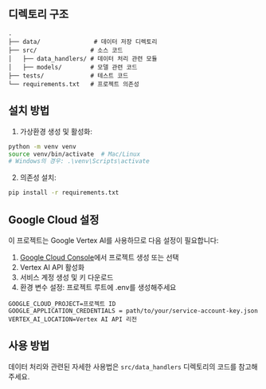 ## 디렉토리 구조
```
.
├── data/               # 데이터 저장 디렉토리
├── src/               # 소스 코드
│   ├── data_handlers/ # 데이터 처리 관련 모듈
│   ├── models/        # 모델 관련 코드
├── tests/             # 테스트 코드
└── requirements.txt   # 프로젝트 의존성
```

## 설치 방법

1. 가상환경 생성 및 활성화:
```bash
python -m venv venv
source venv/bin/activate  # Mac/Linux
# Windows의 경우: .\venv\Scripts\activate
```

2. 의존성 설치:
```bash
pip install -r requirements.txt
```

## Google Cloud 설정

이 프로젝트는 Google Vertex AI를 사용하므로 다음 설정이 필요합니다:

1. [Google Cloud Console](https://console.cloud.google.com/)에서 프로젝트 생성 또는 선택
2. Vertex AI API 활성화
3. 서비스 계정 생성 및 키 다운로드
4. 환경 변수 설정: 프로젝트 루트에 .env를 생성해주세요
```
GOOGLE_CLOUD_PROJECT=프로젝트 ID
GOOGLE_APPLICATION_CREDENTIALS = path/to/your/service-account-key.json
VERTEX_AI_LOCATION=Vertex AI API 리전
```

## 사용 방법
데이터 처리와 관련된 자세한 사용법은 `src/data_handlers` 디렉토리의 코드를 참고해주세요.